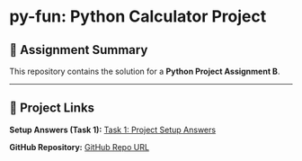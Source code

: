 # py-fun: Python Calculator Project

## 🎯 Assignment Summary

This repository contains the solution for a **Python Project Assignment B**.

***


## 🔗 Project Links

**Setup Answers (Task 1):** [Task 1: Project Setup Answers](./answers_1_10.txt)

**GitHub Repository:** [GitHub Repo URL](https://github.com/shoaib-bht/pyfun)
